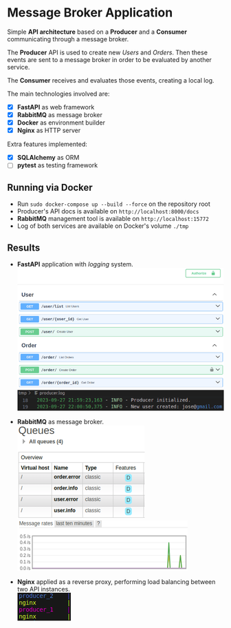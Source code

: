 # Message Broker Application

Simple **API architecture** based on a **Producer** and a **Consumer** communicating through a message broker.

The **Producer** API is used to create new *Users* and *Orders*. Then these events are sent to a message broker in order to be evaluated by another service.

The **Consumer** receives and evaluates those events, creating a local log.

The main technologies involved are:
- [x] **FastAPI** as web framework
- [x] **RabbitMQ** as message broker
- [x] **Docker** as environment builder
- [x] **Nginx** as HTTP server

Extra features implemented:
- [x] **SQLAlchemy** as ORM
- [ ] **pytest** as testing framework

## Running via Docker

- Run `sudo docker-compose up --build --force` on the repository root
- Producer's API docs is available on `http://localhost:8000/docs`
- **RabbitMQ** management tool is available on `http://localhost:15772`
- Log of both services are available on Docker's volume `./tmp`

## Results

* **FastAPI** application with *logging* system.
<br>![alt text](./images/api.png)
<br>![alt text](./images/logging.png)

* **RabbitMQ** as message broker.
<br>![alt text](./images/queues.png)
<br>![alt text](./images/messages.png)

* **Nginx** applied as a reverse proxy, performing load balancing between two API instances.
<br>![alt text](./images/producers-nginx.png)